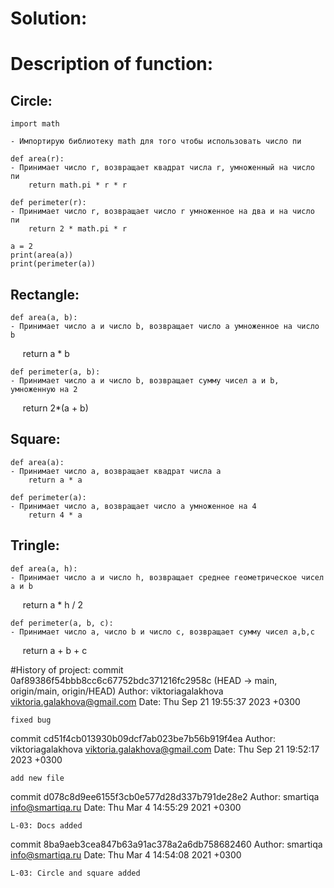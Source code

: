 # Solution:

# Description of function:
## Circle:
    import math

    - Импортирую библиотеку math для того чтобы использовать число пи

    def area(r):
    - Принимает число r, возвращает квадрат числа r, умноженный на число пи
        return math.pi * r * r

    def perimeter(r):
    - Принимает число r, возвращает число r умноженное на два и на число пи
        return 2 * math.pi * r
```
a = 2
print(area(a))
print(perimeter(a))
```       
## Rectangle:
    def area(a, b):
    - Принимает число a и число b, возвращает число a умноженное на число b
        return a * b

    def perimeter(a, b):
    - Принимает число a и число b, возвращает сумму чисел a и b, умноженную на 2
        return 2*(a + b)
## Square:
    def area(a):
    - Принимает число a, возвращает квадрат числа а
        return a * a

    def perimeter(a):
    - Принимает число a, возвращает число a умноженное на 4
        return 4 * a
## Tringle:
    def area(a, h):
    - Принимает число a и число h, возвращает среднее геометрическое чисел а и b
        return a * h / 2

    def perimeter(a, b, c):
    - Принимает число a, число b и число с, возвращает сумму чисел a,b,c
        return a + b + с

#History of project:
commit 0af89386f54bbb8cc6c67752bdc371216fc2958c (HEAD -> main, origin/main, origin/HEAD)
Author: viktoriagalakhova <viktoria.galakhova@gmail.com>
Date:   Thu Sep 21 19:55:37 2023 +0300

    fixed bug

commit cd51f4cb013930b09dcf7ab023be7b56b919f4ea
Author: viktoriagalakhova <viktoria.galakhova@gmail.com>
Date:   Thu Sep 21 19:52:17 2023 +0300

    add new file

commit d078c8d9ee6155f3cb0e577d28d337b791de28e2
Author: smartiqa <info@smartiqa.ru>
Date:   Thu Mar 4 14:55:29 2021 +0300

    L-03: Docs added

commit 8ba9aeb3cea847b63a91ac378a2a6db758682460
Author: smartiqa <info@smartiqa.ru>
Date:   Thu Mar 4 14:54:08 2021 +0300

    L-03: Circle and square added

